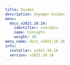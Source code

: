 ```yaml
---
title: Guides
description: Voyager Guides
menu:
  docs_v2021.10.16:
    identifier: concepts
    name: Concepts
    weight: 20
menu_name: docs_v2021.10.16
info:
  installer: v2021.10.16
  version: v2021.10.16
---
```


